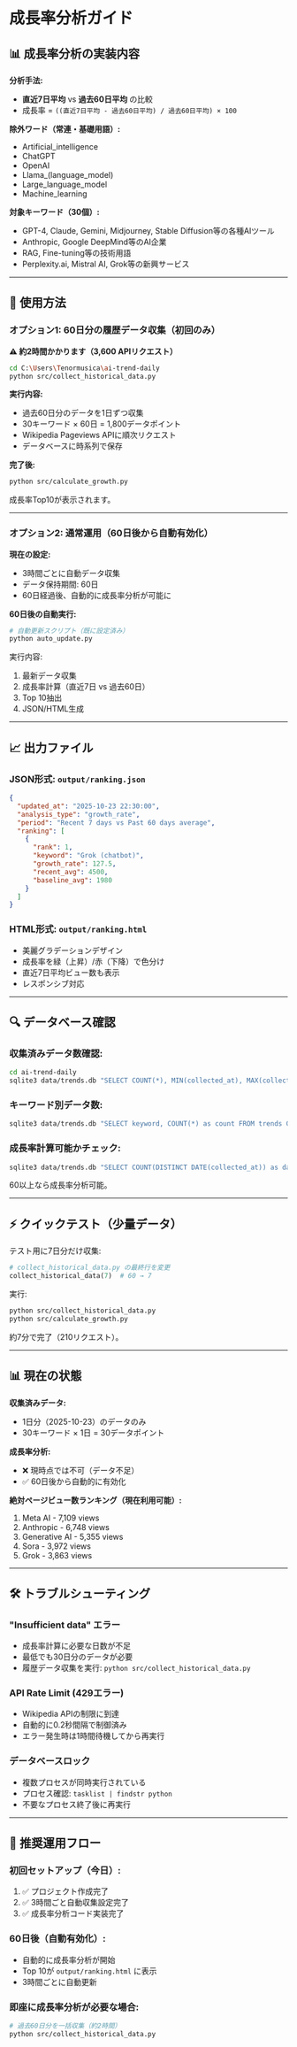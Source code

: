 # 成長率分析ガイド

## 📊 成長率分析の実装内容

**分析手法:**
- **直近7日平均** vs **過去60日平均** の比較
- 成長率 = `((直近7日平均 - 過去60日平均) / 過去60日平均) × 100`

**除外ワード（常連・基礎用語）:**
- Artificial_intelligence
- ChatGPT
- OpenAI
- Llama_(language_model)
- Large_language_model
- Machine_learning

**対象キーワード（30個）:**
- GPT-4, Claude, Gemini, Midjourney, Stable Diffusion等の各種AIツール
- Anthropic, Google DeepMind等のAI企業
- RAG, Fine-tuning等の技術用語
- Perplexity.ai, Mistral AI, Grok等の新興サービス

---

## 🚀 使用方法

### オプション1: 60日分の履歴データ収集（初回のみ）

**⚠️ 約2時間かかります（3,600 APIリクエスト）**

```bash
cd C:\Users\Tenormusica\ai-trend-daily
python src/collect_historical_data.py
```

**実行内容:**
- 過去60日分のデータを1日ずつ収集
- 30キーワード × 60日 = 1,800データポイント
- Wikipedia Pageviews APIに順次リクエスト
- データベースに時系列で保存

**完了後:**
```bash
python src/calculate_growth.py
```

成長率Top10が表示されます。

---

### オプション2: 通常運用（60日後から自動有効化）

**現在の設定:**
- 3時間ごとに自動データ収集
- データ保持期間: 60日
- 60日経過後、自動的に成長率分析が可能に

**60日後の自動実行:**
```bash
# 自動更新スクリプト（既に設定済み）
python auto_update.py
```

実行内容:
1. 最新データ収集
2. 成長率計算（直近7日 vs 過去60日）
3. Top 10抽出
4. JSON/HTML生成

---

## 📈 出力ファイル

### JSON形式: `output/ranking.json`
```json
{
  "updated_at": "2025-10-23 22:30:00",
  "analysis_type": "growth_rate",
  "period": "Recent 7 days vs Past 60 days average",
  "ranking": [
    {
      "rank": 1,
      "keyword": "Grok (chatbot)",
      "growth_rate": 127.5,
      "recent_avg": 4500,
      "baseline_avg": 1980
    }
  ]
}
```

### HTML形式: `output/ranking.html`
- 美麗グラデーションデザイン
- 成長率を緑（上昇）/赤（下降）で色分け
- 直近7日平均ビュー数も表示
- レスポンシブ対応

---

## 🔍 データベース確認

### 収集済みデータ数確認:
```bash
cd ai-trend-daily
sqlite3 data/trends.db "SELECT COUNT(*), MIN(collected_at), MAX(collected_at) FROM trends;"
```

### キーワード別データ数:
```bash
sqlite3 data/trends.db "SELECT keyword, COUNT(*) as count FROM trends GROUP BY keyword ORDER BY count DESC;"
```

### 成長率計算可能かチェック:
```bash
sqlite3 data/trends.db "SELECT COUNT(DISTINCT DATE(collected_at)) as days FROM trends;"
```

60以上なら成長率分析可能。

---

## ⚡ クイックテスト（少量データ）

テスト用に7日分だけ収集:

```python
# collect_historical_data.py の最終行を変更
collect_historical_data(7)  # 60 → 7
```

実行:
```bash
python src/collect_historical_data.py
python src/calculate_growth.py
```

約7分で完了（210リクエスト）。

---

## 📊 現在の状態

**収集済みデータ:**
- 1日分（2025-10-23）のデータのみ
- 30キーワード × 1日 = 30データポイント

**成長率分析:**
- ❌ 現時点では不可（データ不足）
- ✅ 60日後から自動的に有効化

**絶対ページビュー数ランキング（現在利用可能）:**
1. Meta AI - 7,109 views
2. Anthropic - 6,748 views
3. Generative AI - 5,355 views
4. Sora - 3,972 views
5. Grok - 3,863 views

---

## 🛠️ トラブルシューティング

### "Insufficient data" エラー
- 成長率計算に必要な日数が不足
- 最低でも30日分のデータが必要
- 履歴データ収集を実行: `python src/collect_historical_data.py`

### API Rate Limit (429エラー)
- Wikipedia APIの制限に到達
- 自動的に0.2秒間隔で制御済み
- エラー発生時は1時間待機してから再実行

### データベースロック
- 複数プロセスが同時実行されている
- プロセス確認: `tasklist | findstr python`
- 不要なプロセス終了後に再実行

---

## 📅 推奨運用フロー

### 初回セットアップ（今日）:
1. ✅ プロジェクト作成完了
2. ✅ 3時間ごと自動収集設定完了
3. ✅ 成長率分析コード実装完了

### 60日後（自動有効化）:
- 自動的に成長率分析が開始
- Top 10が `output/ranking.html` に表示
- 3時間ごとに自動更新

### 即座に成長率分析が必要な場合:
```bash
# 過去60日分を一括収集（約2時間）
python src/collect_historical_data.py
```
